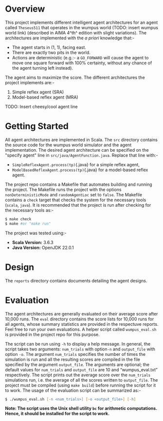 # Overview

This project implements different intelligent agent architectures for an agent called `Theseus511` that operates in the wumpus world (TODO: insert wumpus world link) (described in AIMA 4^th^ edition with slight variations). The architectures are implemented with the *a priori* knowledge that:-

+ The agent starts in (1, 1), facing east.
+ There are exactly two pits in the world.
+ Actions are deterministic (e.g.:- a `GO_FORWARD` will cause the agent to move one square forward with 100% certainty, without any chance of the agent turning left instead).

The agent aims to maximize the score. The different architectures the project implements are:-

1. Simple reflex agent (SRA)
2. Model-based reflex agent (MRA) 

TODO: Insert cheesy/cool agent line

# Getting Started

All agent architectures are implemented in Scala. The `src` directory contains the source code for the wumpus world simulator and the agent implementation. The desired agent architecture can be specified on the "specify agent" line in `src/java/AgentFunction.java`. Replace that line with:-

+ `SimpleReflexAgent.process(tp)`{.java} for a simple reflex agent,
+ `ModelBasedReflexAgent.process(tp)`{.java} for a model-based reflex agent.

The project repo contains a Makefile that automates building and running the project. The Makefile runs the project with the options `nonDeterministicMode` and `randomAgentLoc` set to `false`. The Makefile contains a `check` target that checks the system for the necessary tools (`scala`, `java`). It is recommended that the project is run after checking for the necessary tools as:-

```zsh
$ make check
$ make #or "make run"
```

The project was tested using:-

+ **Scala Version:** 3.6.3
+ **Java Version:** OpenJDK 22.0.1

# Design

The `reports` directory contains documents detailing the agent designs.

# Evaluation

The agent architectures are generally evaluated on their average score after 10,000 runs. The `eval` directory contains the score lists for 10,000 runs for all agents, whose summary statistics are provided in the respectuve reports. Feel free to run your own evaluations. A helper script called `wumpus_eval.sh` is provided in the project repo for this purpose.

The script can be run using `-h` to display a help message. In general, the script takes two arguments: `num_trials` with option`-n` and `output_file` with option `-o`. The argument `num_trials` specifies the number of times the simulation is run and all the resulting scores are compiled in the file specified by the argument `output_file`. The arguments are optional; the default values for `num_trials` and `output_file` are 10 and “wumpus_eval.txt” respectively. The script prints out the average score over the `num_trials` simulations run, i.e. the average of all the scores written to `output_file`. The project must be compiled (using `make build`) before running the script for it to work. The usage of the evaluation script can be summarized as:-

```zsh
$ ./wumpus_eval.sh [-n <num_trials>] [-o <output_file>] [-h]
```

**Note: The script uses the Unix shell utility `bc` for arithmetic computations. Hence, it should be installed for the script to work.**
